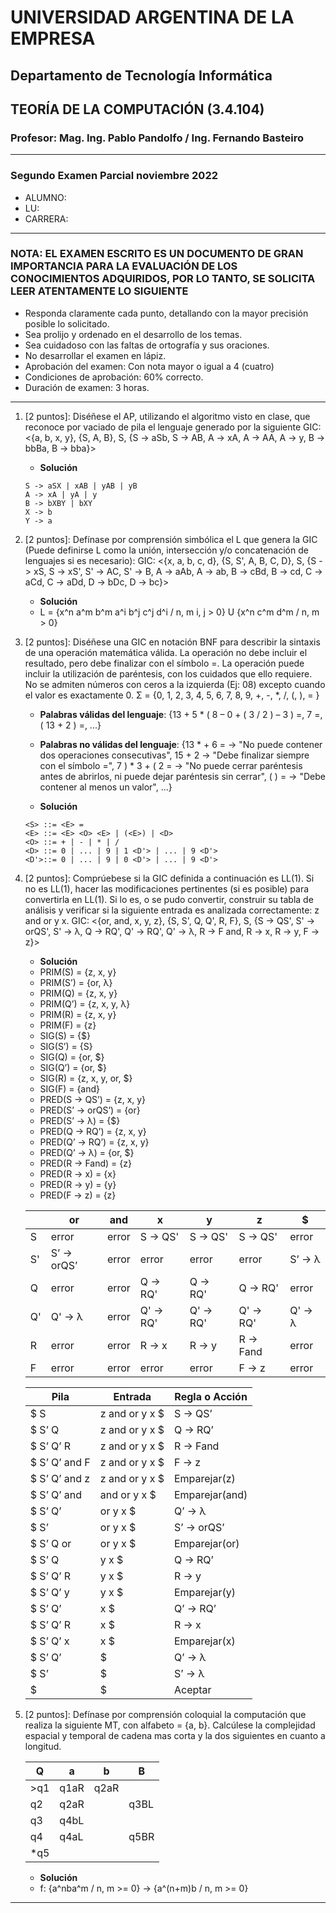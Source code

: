 # UNIVERSIDAD ARGENTINA DE LA EMPRESA

## Departamento de Tecnología Informática

## TEORÍA DE LA COMPUTACIÓN (3.4.104)

### Profesor: Mag. Ing. Pablo Pandolfo / Ing. Fernando Basteiro

---

### Segundo Examen Parcial noviembre 2022

* ALUMNO:  
* LU:
* CARRERA:

---

### NOTA: EL EXAMEN ESCRITO ES UN DOCUMENTO DE GRAN IMPORTANCIA PARA LA EVALUACIÓN DE LOS CONOCIMIENTOS ADQUIRIDOS, POR LO TANTO, SE SOLICITA LEER ATENTAMENTE LO SIGUIENTE

* Responda claramente cada punto, detallando con la mayor precisión posible lo solicitado.
* Sea prolijo y ordenado en el desarrollo de los temas.
* Sea cuidadoso con las faltas de ortografía y sus oraciones.
* No desarrollar el examen en lápiz.
* Aprobación del examen: Con nota mayor o igual a 4 (cuatro)
* Condiciones de aprobación: 60% correcto.
* Duración de examen: 3 horas.

---

1. [2 puntos]: Diséñese el AP, utilizando el algoritmo visto en clase, que reconoce por vaciado de pila el lenguaje generado por la siguiente GIC: <{a, b, x, y}, {S, A, B}, S, {S -> aSb, S -> AB, A -> xA, A -> AA, A -> y, B -> bbBa, B -> bba}>

    * **Solución**

    ```grammar
    S -> aSX | xAB | yAB | yB
    A -> xA | yA | y
    B -> bXBY | bXY
    X -> b
    Y -> a
    ```

1. [2 puntos]: Defínase por comprensión simbólica el L que genera la GIC (Puede definirse L como la unión, intersección y/o concatenación de lenguajes si es necesario): GIC: <{x, a, b, c, d}, {S, S', A, B, C, D}, S, {S -> xS, S -> xS', S' -> AC, S' -> B, A -> aAb, A -> ab, B -> cBd, B -> cd, C -> aCd, C -> aDd, D -> bDc, D -> bc}>

    * **Solución**
    * L = {x^n a^m b^m a^i b^j c^j d^i / n, m i, j > 0} U {x^n c^m d^m / n, m > 0}

1. [2 puntos]: Diséñese una GIC en notación BNF para describir la sintaxis de una operación matemática válida. La operación no debe incluir el resultado, pero debe finalizar con el símbolo =. La operación puede incluir la utilización de paréntesis, con los cuidados que ello requiere. No se admiten números con ceros a la izquierda (Ej: 08) excepto cuando el valor es exactamente 0. Σ = {0, 1, 2, 3, 4, 5, 6, 7, 8, 9, +, -, *, /, (, ), = }
    * **Palabras válidas del lenguaje**: {13 + 5 \* ( 8 – 0 + ( 3 / 2 ) – 3 ) =, 7 =, ( 13 + 2 ) =, ...}
    * **Palabras no válidas del lenguaje**: {13 \* + 6 = -> "No puede contener dos operaciones consecutivas", 15 + 2 -> "Debe finalizar siempre con el símbolo =", 7 ) * 3 + ( 2 = -> "No puede cerrar paréntesis antes de abrirlos, ni puede dejar paréntesis sin cerrar", ( ) = -> "Debe contener al menos un valor", ...}

    * **Solución**

    ```grammar
    <S> ::= <E> =
    <E> ::= <E> <O> <E> | (<E>) | <D>
    <O> ::= + | - | * | /
    <D> ::= 0 | ... | 9 | 1 <D'> | ... | 9 <D'>
    <D'>::= 0 | ... | 9 | 0 <D'> | ... | 9 <D'>
    ```

1. [2 puntos]: Comprúebese si la GIC definida a continuación es LL(1). Si no es LL(1), hacer las modificaciones pertinentes (si es posible) para convertirla en LL(1). Si lo es, o se pudo convertir, construir su tabla de análisis y verificar si la siguiente entrada es analizada correctamente: z and or y x. GIC: <{or, and, x, y, z}, {S, S', Q, Q', R, F}, S, {S -> QS', S' -> orQS', S' -> λ, Q -> RQ', Q' -> RQ', Q' -> λ, R -> F and, R -> x, R -> y, F -> z}>

    * **Solución**
    * PRIM(S) = {z, x, y}
    * PRIM(S’) = {or, λ}
    * PRIM(Q) = {z, x, y}
    * PRIM(Q’) = {z, x, y, λ}
    * PRIM(R) = {z, x, y}
    * PRIM(F) = {z}
    * SIG(S) = {$}
    * SIG(S’) = {S}
    * SIG(Q) = {or, $}
    * SIG(Q’) = {or, $}
    * SIG(R) = {z, x, y, or, $}
    * SIG(F) = {and}
    * PRED(S -> QS’) = {z, x, y}
    * PRED(S’ -> orQS’) = {or}
    * PRED(S’ -> λ) = {$}
    * PRED(Q -> RQ’) = {z, x, y}
    * PRED(Q’ -> RQ’) = {z, x, y}
    * PRED(Q’ -> λ) = {or, $}
    * PRED(R -> Fand) = {z}
    * PRED(R -> x) = {x}
    * PRED(R -> y) = {y}
    * PRED(F -> z) = {z}

    || or | and | x | y | z | $ |
    | -- | -- | -- | -- | -- | -- | -- |
    | S | error | error | S -> QS' | S -> QS' | S -> QS' | error |
    | S' | S’ -> orQS’ | error | error | error | error | S’ -> λ |
    | Q | error | error | Q -> RQ' | Q -> RQ' | Q -> RQ' | error |
    | Q' | Q' -> λ | error | Q' -> RQ' | Q' -> RQ' | Q' -> RQ' | Q' -> λ |
    | R | error | error | R -> x | R -> y | R -> Fand | error |
    | F | error | error | error | error | F -> z | error |

    | Pila | Entrada | Regla o Acción |
    | -- | -- | -- |
    | $ S | z and or y x $ | S -> QS’ |
    | $ S’ Q | z and or y x $ | Q -> RQ’ |
    | $ S’ Q’ R | z and or y x $ | R -> Fand |
    | $ S’ Q’ and F | z and or y x $ | F -> z |
    | $ S’ Q’ and z | z and or y x $ | Emparejar(z) |
    | $ S’ Q’ and | and or y x $ | Emparejar(and) |
    | $ S’ Q’ | or y x $ | Q’ -> λ |
    | $ S’ | or y x $ | S’ -> orQS’ |
    | $ S’ Q or | or y x $ | Emparejar(or) |
    | $ S’ Q | y x $ | Q -> RQ’ |
    | $ S’ Q’ R  | y x $ | R -> y |
    | $ S’ Q’ y | y x $ | Emparejar(y) |
    | $ S’ Q’ | x $ | Q’ -> RQ’ |
    | $ S’ Q’ R | x $ | R -> x |
    | $ S’ Q’ x | x $ | Emparejar(x) |
    | $ S’ Q’ | $ | Q’ -> λ |
    | $ S’ | $ | S’ -> λ |
    | $ | $ | Aceptar |

1. [2 puntos]: Defínase por comprensión coloquial la computación que realiza la siguiente MT, con alfabeto = {a, b}. Calcúlese la complejidad espacial y temporal de cadena mas corta y la dos siguientes en cuanto a longitud.

    | Q | a | b | B |
    | -- | -- | -- | -- |
    | >q1| q1aR | q2aR | |
    | q2 | q2aR | | q3BL |
    | q3 | q4bL | | |
    | q4 | q4aL | | q5BR |
    | *q5 | | | |

    * **Solución**
    * f: {a^nba^m / n, m >= 0} -> {a^(n+m)b / n, m >= 0}

---
